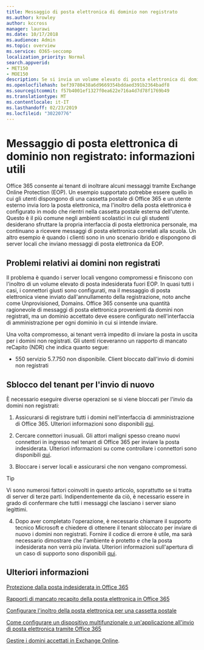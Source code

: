 ```yaml
---
title: Messaggio di posta elettronica di dominio non registrato
ms.author: krowley
author: kccross
manager: laurawi
ms.date: 10/17/2018
ms.audience: Admin
ms.topic: overview
ms.service: O365-seccomp
localization_priority: Normal
search.appverid:
- MET150
- MOE150
description: Se si invia un volume elevato di posta elettronica di dominio non registrato, si rischia che la posta elettronica venga bloccata. Leggere questo articolo per ulteriori informazioni.
ms.openlocfilehash: bef39780438a6d9669354bddaed391b2364badf8
ms.sourcegitcommit: f57b4001ef1327f0ea622e716a4d7d78f1769b49
ms.translationtype: MT
ms.contentlocale: it-IT
ms.lasthandoff: 02/23/2019
ms.locfileid: "30220776"
---
```

# <a name="unregistered-domain-email-what-you-need-to-know"></a>Messaggio di posta elettronica di dominio non registrato: informazioni utili

Office 365 consente ai tenant di inoltrare alcuni messaggi tramite Exchange Online Protection (EOP). Un esempio supportato potrebbe essere quello in cui gli utenti dispongono di una cassetta postale di Office 365 e un utente esterno invia loro la posta elettronica, ma l'inoltro della posta elettronica è configurato in modo che rientri nella cassetta postale esterna dell'utente. Questo è il più comune negli ambienti scolastici in cui gli studenti desiderano sfruttare la propria interfaccia di posta elettronica personale, ma continuano a ricevere messaggi di posta elettronica correlati alla scuola. Un altro esempio è quando i clienti sono in uno scenario ibrido e dispongono di server locali che inviano messaggi di posta elettronica da EOP.

## <a name="problems-with-unregistered-domains"></a>Problemi relativi ai domini non registrati

Il problema è quando i server locali vengono compromessi e finiscono con l'inoltro di un volume elevato di posta indesiderata fuori EOP. In quasi tutti i casi, i connettori giusti sono configurati, ma il messaggio di posta elettronica viene inviato dall'annullamento della registrazione, noto anche come Unprovisioned, Domains. Office 365 consente una quantità ragionevole di messaggi di posta elettronica provenienti da domini non registrati, ma un dominio accettato deve essere configurato nell'interfaccia di amministrazione per ogni dominio in cui si intende inviare.

Una volta compromesso, ai tenant verrà impedito di inviare la posta in uscita per i domini non registrati. Gli utenti riceveranno un rapporto di mancato reCapito (NDR) che indica quanto segue:

- 550 servizio 5.7.750 non disponibile. Client bloccato dall'invio di domini non registrati

## <a name="unblocking-tenant-in-order-to-send-again"></a>Sblocco del tenant per l'invio di nuovo

È necessario eseguire diverse operazioni se si viene bloccati per l'invio da domini non registrati:

1. Assicurarsi di registrare tutti i domini nell'interfaccia di amministrazione di Office 365. Ulteriori informazioni sono disponibili [qui](https://docs.microsoft.com/en-us/exchange/mail-flow-best-practices/manage-accepted-domains/manage-accepted-domains).

2. Cercare connettori inusuali. Gli attori maligni spesso creano nuovi connettori in ingresso nel tenant di Office 365 per inviare la posta indesiderata. Ulteriori informazioni su come controllare i connettori sono disponibili [qui](https://docs.microsoft.com/en-us/powershell/module/exchange/mail-flow/get-inboundconnector?view=exchange-ps). 

3. Bloccare i server locali e assicurarsi che non vengano compromessi.

> [!TIP]
> Vi sono numerosi fattori coinvolti in questo articolo, soprattutto se si tratta di server di terze parti. Indipendentemente da ciò, è necessario essere in grado di confermare che tutti i messaggi che lasciano i server siano legittimi.

4. Dopo aver completato l'operazione, è necessario chiamare il supporto tecnico Microsoft e chiedere di ottenere il tenant sbloccato per inviare di nuovo i domini non registrati.  Fornire il codice di errore è utile, ma sarà necessario dimostrare che l'ambiente è protetto e che la posta indesiderata non verrà più inviata. Ulteriori informazioni sull'apertura di un caso di supporto sono disponibili [qui](https://support.office.com/en-us/article/Contact-support-for-business-products-Admin-Help-32a17ca7-6fa0-4870-8a8d-e25ba4ccfd4b#ID0EAADAAA=online).
  
## <a name="for-more-information"></a>Ulteriori informazioni

[Protezione dalla posta indesiderata in Office 365](anti-spam-protection.md)

[Rapporti di mancato recapito della posta elettronica in Office 365](https://support.office.com/article/email-non-delivery-reports-in-office-365-51daa6b9-2e35-49c4-a0c9-df85bf8533c3)

[Configurare l'inoltro della posta elettronica per una cassetta postale](https://docs.microsoft.com/en-us/exchange/recipients-in-exchange-online/manage-user-mailboxes/configure-email-forwarding)

[Come configurare un dispositivo multifunzionale o un'applicazione all'invio di posta elettronica tramite Office 365](https://support.office.com/en-us/article/How-to-set-up-a-multifunction-device-or-application-to-send-email-using-Office-365-69f58e99-c550-4274-ad18-c805d654b4c4)

[Gestire i domini accettati in Exchange Online](https://docs.microsoft.com/en-us/exchange/mail-flow-best-practices/manage-accepted-domains/manage-accepted-domains).
